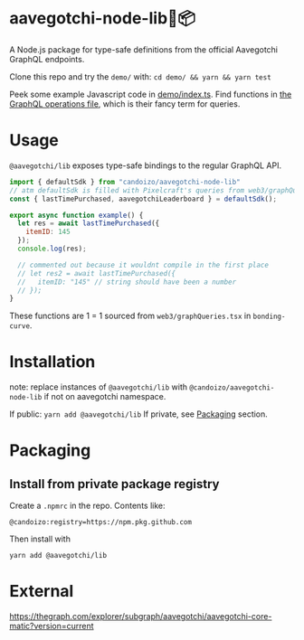 # aavegotchi-node-lib👻📦

A Node.js package for type-safe definitions from the official Aavegotchi GraphQL endpoints.

Clone this repo and try the `demo/` with: `cd demo/ && yarn && yarn test`

Peek some example Javascript code in [demo/index.ts](./demo/index.ts). Find functions in [the GraphQL operations file](../schema/operations.graphql), which is their fancy term for queries.

# Usage

`@aavegotchi/lib` exposes type-safe bindings to the regular GraphQL API.

```js
import { defaultSdk } from "candoizo/aavegotchi-node-lib"
// atm defaultSdk is filled with Pixelcraft's queries from web3/graphQueries.tsx
const { lastTimePurchased, aavegotchiLeaderboard } = defaultSdk();

export async function example() {
  let res = await lastTimePurchased({
    itemID: 145
  });
  console.log(res);

  // commented out because it wouldnt compile in the first place
  // let res2 = await lastTimePurchased({
  //   itemID: "145" // string should have been a number
  // });
}

```

These functions are 1 = 1 sourced from `web3/graphQueries.tsx` in `bonding-curve`.

# Installation

note: replace instances of `@aavegotchi/lib` with `@candoizo/aavegotchi-node-lib` if not on aavegotchi namespace.

If public: `yarn add @aavegotchi/lib`
If private, see [Packaging](#packaging) section.

# Packaging

## Install from private package registry

Create a `.npmrc` in the repo. Contents like:

    @candoizo:registry=https://npm.pkg.github.com

Then install with

    yarn add @aavegotchi/lib


# External

<https://thegraph.com/explorer/subgraph/aavegotchi/aavegotchi-core-matic?version=current>
